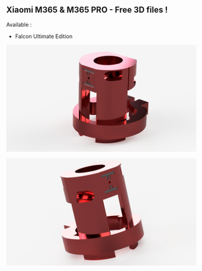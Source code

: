 ## Xiaomi M365 & M365 PRO - Free 3D files !

Available :

- Falcon Ultimate Edition

![Falcon Ultimate Edition](00.png)

![Falcon Ultimate Edition](01.png)
